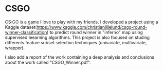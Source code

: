 # CSGO

CS:GO is a game I love to play with my friends. I developed a project using a Kaggle dataset(https://www.kaggle.com/christianlillelund/csgo-round-winner-classification) to predict round winner in "inferno" map using supervised leearning algorithms. This project is also focused on studing differents feature subset selection techniques (univariate, multivariate, wrapper).

I also add a report of the work containing a deep analysis and conclusions about the work called "CSGO_Winner.pdf".
